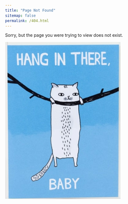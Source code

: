 ```yaml
---
title: "Page Not Found"
sitemap: false
permalink: /404.html
---
```


Sorry, but the page you were trying to view does not exist.

![Gato](/images/gato.jpg)
